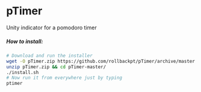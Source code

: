 # pTimer

Unity indicator for a pomodoro timer

##### How to install:

```bash
# Download and run the installer
wget -O pTimer.zip https://github.com/rollbackpt/pTimer/archive/master.zip
unzip pTimer.zip && cd pTimer-master/
./install.sh
# Now run it from everywhere just by typing
ptimer
```
